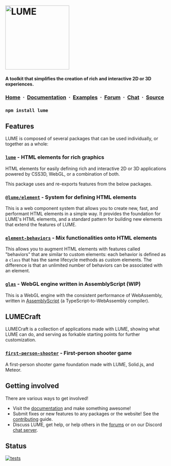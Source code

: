 <!-- # LUME -->

# <a href="//lume.io"><img src="./logo.svg" width="200" alt="LUME" title="LUME" /></a>

#### **A toolkit that simplifies the creation of rich and interactive 2D or 3D experiences.**

<h3>
  <a href="//lume.io">Home</a>&nbsp;&nbsp;·&nbsp;
  <a href="//lume.io/docs">Documentation</a>&nbsp;&nbsp;·&nbsp;
  <a href="//lume.io/docs/#/examples/hello3d">Examples</a>&nbsp;&nbsp;·&nbsp;
  <a href="//lume.community">Forum</a>&nbsp;&nbsp;·&nbsp;
  <a href="//discord.gg/PgeyevP">Chat</a>&nbsp;&nbsp;·&nbsp;
  <a href="//github.com/lume/lume">Source</a>
</h3>

### `npm install lume`

## Features

LUME is composed of several packages that can be used individually, or
together as a whole:

### [`lume`](./README.md) - HTML elements for rich graphics

HTML elements for easily defining rich and interactive 2D or 3D applications
powered by CSS3D, WebGL, or a combination of both.

This package uses and re-exports features from the below packages.

### [`@lume/element`](//github.com/lume/element) - System for defining HTML elements

This is a web component system that allows you to create new, fast, and
performant HTML elements in a simple way. It provides the foundation for
LUME's HTML elements, and a standard pattern for building new elements that
extend the features of LUME.

### [`element-behaviors`](//github.com/lume/element-behaviors) - Mix functionalities onto HTML elements

This allows you to augment HTML elements with features called "behaviors"
that are similar to custom elements: each behavior is defined as a `class`
that has the same lifecycle methods as custom elements. The difference is
that an unlimited number of behaviors can be associated with an element.

### [`glas`](//github.com/lume/glas) - WebGL engine written in AssemblyScript (WIP)

This is a WebGL engine with the consistent performance of WebAssembly, written
in [AssemblyScript](http://assemblyscript.org/) (a TypeScript-to-WebAssembly compiler).

## LUMECraft

LUMECraft is a collection of applications made with LUME, showing what LUME can do, and serving as forkable starting points for further customization.

### [`first-person-shooter`](//github.com/LUMECraft/first-person-shooter) - First-person shooter game

A first-person shooter game foundation made with LUME, Solid.js, and Meteor.

## Getting involved

There are various ways to get involved!

- Visit the [documentation](//lume.io/docs) and make something awesome!
- Submit fixes or new features to any packages or the website! See the
  [contributing](./CONTRIBUTING.md) guide.
- Discuss LUME, get help, or help others in the [forums](//lume.community) or
  on our Discord [chat server](//discord.gg/PgeyevP).

## Status

[![tests](https://github.com/lume/lume/actions/workflows/tests.yml/badge.svg)](https://github.com/lume/lume/actions/workflows/tests.yml)
